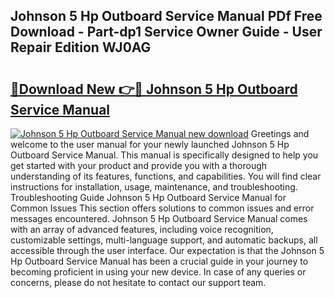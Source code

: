 ## Johnson 5 Hp Outboard Service Manual PDf Free Download - Part-dp1 Service Owner Guide - User Repair Edition WJ0AG

# <h2><a href="http://bc5895.oget.top/?id=Johnson+5+Hp+Outboard+Service+Manual">🔗Download New 👉🔴 Johnson 5 Hp Outboard Service Manual</a></h2>

[![Johnson 5 Hp Outboard Service Manual new download](https://i.imgur.com/5g1atiW.png)](http://bc5895.oget.top/?id=Johnson+5+Hp+Outboard+Service+Manual)
Greetings and welcome to the user manual for your newly launched Johnson 5 Hp Outboard Service Manual. This manual is specifically designed to help you get started with your product and provide you with a thorough understanding of its features, functions, and capabilities. You will find clear instructions for installation, usage, maintenance, and troubleshooting. Troubleshooting Guide Johnson 5 Hp Outboard Service Manual for Common Issues This section offers solutions to common issues and error messages encountered. Johnson 5 Hp Outboard Service Manual comes with an array of advanced features, including voice recognition, customizable settings, multi-language support, and automatic backups, all accessible through the user interface. Our expectation is that the Johnson 5 Hp Outboard Service Manual has been a crucial guide in your journey to becoming proficient in using your new device. In case of any queries or concerns, please do not hesitate to contact our support team.
